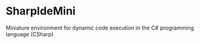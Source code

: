 # SharpIdeMini
Miniature environment for dynamic code execution in the C# programming language (CSharp)

